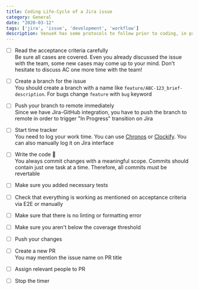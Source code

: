 ```yaml
---
title: Coding Life-Cycle of a Jira issue
category: General
date: "2020-03-12"
tags: ['jira', 'issue', 'development', 'workflow']
description: VenueX has some protocols to follow prior to coding, in progress and afterwards of coding as well.
---
```


- [ ] Read the acceptance criteria carefully  
Be sure all cases are covered. Even you already discussed the issue with the team, some new cases may come up to your mind. Don't hesitate to discuss AC one more time with the team!

- [ ] Create a branch for the issue  
You should create a branch with a name like `feature/ABC-123_brief-description`. For bugs change `feature` with `bug` keyword

- [ ] Push your branch to remote immediately   
Since we have Jira-GitHub integration, you have to push the branch to remote in order to trigger "In Progress" transition on Jira

- [ ] Start time tracker  
You need to log your work time. You can use [Chronos](https://chronos.web-pal.com) or [Clockify](https://clockify.me). You can also manually log it on Jira interface

- [ ] Write the code 👊  
You always commit changes with a meaningful scope. Commits should contain just one task at a time. Therefore, all commits must be revertable

- [ ] Make sure you added necessary tests

- [ ] Check that everything is working as mentioned on acceptance criteria via E2E or manually  

- [ ] Make sure that there is no linting or formatting error

- [ ] Make sure you aren't below the coverage threshold

- [ ] Push your changes

- [ ] Create a new PR  
You may mention the issue name on PR title

- [ ] Assign relevant people to PR

- [ ] Stop the timer
